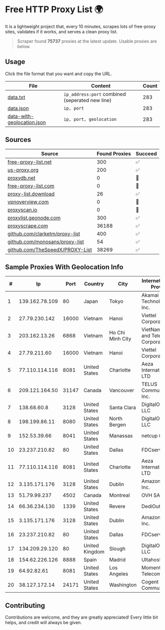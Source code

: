 
# Free HTTP Proxy List 🌍

It is a lightweight project that, every 10 minutes, scrapes lots of free-proxy sites, validates if it works, and serves a clean proxy list.


> Scraper found **75737** proxies at the latest update. Usable proxies are below.

## Usage

Click the file format that you want and copy the URL.


|File|Content|Count|
|----|-------|-----|
|[data.txt](https://raw.githubusercontent.com/themiralay/Proxy-List-World/master/data.txt)|`ip_address:port` combined (seperated new line)|283|
|[data.json](https://raw.githubusercontent.com/themiralay/Proxy-List-World/master/data.json)|`ip, port`|283|
|[data-with-geolocation.json](https://raw.githubusercontent.com/themiralay/Proxy-List-World/master/data-with-geolocation.json)|`ip, port, geolocation`|283|

## Sources

|Source|Found Proxies|Succeed|
|------|-------------|-------|
|[free-proxy-list.net](https://free-proxy-list.net)|300|✅|
|[us-proxy.org](https://www.us-proxy.org)|200|✅|
|[proxydb.net](http://proxydb.net)|0|🚫|
|[free-proxy-list.com](https://free-proxy-list.com/?page=&port=&type%5B%5D=http&type%5B%5D=https&up_time=0&search=Search)|0|🚫|
|[proxy-list.download](https://www.proxy-list.download/HTTP)|26|✅|
|[vpnoverview.com](https://vpnoverview.com/privacy/anonymous-browsing/free-proxy-servers)|0|🚫|
|[proxyscan.io](https://www.proxyscan.io)|0|🚫|
|[proxylist.geonode.com](https://proxylist.geonode.com/api/proxy-list?limit=300&page=1&sort_by=lastChecked&sort_type=desc&protocols=http,https)|300|✅|
|[proxyscrape.com](https://api.proxyscrape.com/v2/?request=displayproxies&protocol=http&timeout=10000&country=all&ssl=all&anonymity=all)|36188|✅|
|[github.com/clarketm/proxy-list](https://raw.githubusercontent.com/clarketm/proxy-list/master/proxy-list-raw.txt)|400|✅|
|[github.com/monosans/proxy-list](https://raw.githubusercontent.com/monosans/proxy-list/main/proxies/http.txt)|54|✅|
|[github.com/TheSpeedX/PROXY-List](https://raw.githubusercontent.com/TheSpeedX/PROXY-List/master/http.txt)|38269|✅|


## Sample Proxies With Geolocation Info

|#|Ip|Port|Country|City|Internet Service Provider|
|-|--|----|-------|----|-------------------------|
|1|139.162.78.109|80|Japan|Tokyo|Akamai Technologies, Inc.|
|2|27.79.230.142|16000|Vietnam|Hanoi|Viettel Corporation|
|3|203.162.13.26|6868|Vietnam|Ho Chi Minh City|VietNam Post and Telecom Corporation|
|4|27.79.211.60|16000|Vietnam|Hanoi|Viettel Corporation|
|5|77.110.114.116|8081|United States|Charlotte|Aeza International LTD|
|6|209.121.164.50|31147|Canada|Vancouver|TELUS Communications Inc.|
|7|138.68.60.8|3128|United States|Santa Clara|DigitalOcean, LLC|
|8|198.199.86.11|8080|United States|North Bergen|DigitalOcean, LLC|
|9|152.53.39.66|8041|United States|Manassas|netcup GmbH|
|10|23.237.210.82|80|United States|Dallas|FDCservers.net|
|11|77.110.114.116|8081|United States|Charlotte|Aeza International LTD|
|12|3.135.171.176|3128|United States|Dublin|Amazon.com, Inc.|
|13|51.79.99.237|4502|Canada|Montreal|OVH SAS|
|14|66.36.234.130|1339|United States|Revere|DediOutlet, LLC|
|15|3.135.171.176|3128|United States|Dublin|Amazon.com, Inc.|
|16|23.237.210.82|80|United States|Dallas|FDCservers.net|
|17|134.209.29.120|80|United Kingdom|Slough|DigitalOcean, LLC|
|18|154.62.226.126|8888|Spain|Madrid|Ultahost, Inc.|
|19|64.92.82.61|8081|United States|Los Angeles|Momentum Telecom, Inc.|
|20|38.127.172.14|24171|United States|Washington|Cogent Communications|



## Contributing

Contributions are welcome, and they are greatly appreciated! Every
little bit helps, and credit will always be given.

